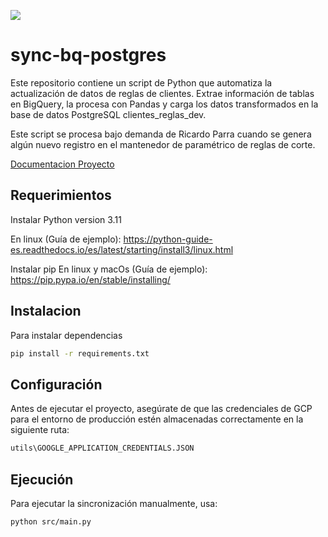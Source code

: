 [![](https://img.shields.io/badge/python-3.11-blue)](https://img.shields.io/badge/python-3.11-blue)

# sync-bq-postgres

Este repositorio contiene un script de Python que automatiza la actualización de datos de reglas de clientes. Extrae información de tablas en BigQuery, la procesa con Pandas y carga los datos transformados en la base de datos PostgreSQL clientes_reglas_dev.

Este script se procesa bajo demanda de Ricardo Parra cuando se genera algún nuevo registro en el mantenedor de paramétrico de reglas de corte.

[Documentacion Proyecto ](https://docs.google.com/document/d/1b5Kvv0iVXSyvlm5DiB306zcpLitl6Gkd9LbUPsQATAk/edit?usp=sharing)

## Requerimientos

Instalar Python version 3.11

En linux (Guía de ejemplo): https://python-guide-es.readthedocs.io/es/latest/starting/install3/linux.html

Instalar pip
En linux y macOs (Guía de ejemplo): https://pip.pypa.io/en/stable/installing/


## Instalacion

Para instalar dependencias

```bash
pip install -r requirements.txt
```
## Configuración

Antes de ejecutar el proyecto, asegúrate de que las credenciales de GCP para el entorno de producción estén almacenadas correctamente en la siguiente ruta:

```bash
utils\GOOGLE_APPLICATION_CREDENTIALS.JSON
```
 ## Ejecución

 Para ejecutar la sincronización manualmente, usa:

 ```
python src/main.py
```
